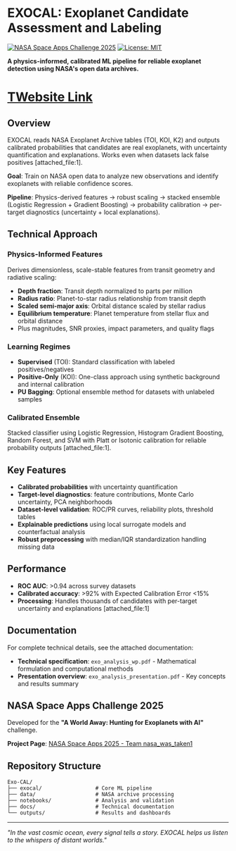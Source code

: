 # EXOCAL: Exoplanet Candidate Assessment and Labeling

[![NASA Space Apps Challenge 2025](https://img.shields.io/badge/NASA%20Space%20Apps-2025-blue)](https://www.spaceappschallenge.org/2025/find-a-team/nasa_was_taken1/?tab=project)
[![License: MIT](https://img.shields.io/badge/License-MIT-yellow.svg)](LICENSE)

**A physics-informed, calibrated ML pipeline for reliable exoplanet detection using NASA's open data archives.**

# [**TWebsite Link**](https://www.exocal.earth)

## Overview

EXOCAL reads NASA Exoplanet Archive tables (TOI, KOI, K2) and outputs calibrated probabilities that candidates are real exoplanets, with uncertainty quantification and explanations. Works even when datasets lack false positives [attached_file:1].

**Goal**: Train on NASA open data to analyze new observations and identify exoplanets with reliable confidence scores.

**Pipeline**: Physics-derived features → robust scaling → stacked ensemble (Logistic Regression + Gradient Boosting) → probability calibration → per-target diagnostics (uncertainty + local explanations).







## Technical Approach

### Physics-Informed Features
Derives dimensionless, scale-stable features from transit geometry and radiative scaling:
- **Depth fraction**: Transit depth normalized to parts per million
- **Radius ratio**: Planet-to-star radius relationship from transit depth
- **Scaled semi-major axis**: Orbital distance scaled by stellar radius
- **Equilibrium temperature**: Planet temperature from stellar flux and orbital distance
- Plus magnitudes, SNR proxies, impact parameters, and quality flags

### Learning Regimes
- **Supervised** (TOI): Standard classification with labeled positives/negatives
- **Positive-Only** (KOI): One-class approach using synthetic background and internal calibration
- **PU Bagging**: Optional ensemble method for datasets with unlabeled samples


### Calibrated Ensemble
Stacked classifier using Logistic Regression, Histogram Gradient Boosting, Random Forest, and SVM with Platt or Isotonic calibration for reliable probability outputs [attached_file:1].

## Key Features

- **Calibrated probabilities** with uncertainty quantification
- **Target-level diagnostics**: feature contributions, Monte Carlo uncertainty, PCA neighborhoods
- **Dataset-level validation**: ROC/PR curves, reliability plots, threshold tables
- **Explainable predictions** using local surrogate models and counterfactual analysis
- **Robust preprocessing** with median/IQR standardization handling missing data

## Performance

- **ROC AUC**: >0.94 across survey datasets
- **Calibrated accuracy**: >92% with Expected Calibration Error <15%
- **Processing**: Handles thousands of candidates with per-target uncertainty and explanations [attached_file:1]

## Documentation

For complete technical details, see the attached documentation:
- **Technical specification**: `exo_analysis_wp.pdf` - Mathematical formulation and computational methods
- **Presentation overview**: `exo_analysis_presentation.pdf` - Key concepts and results summary

## NASA Space Apps Challenge 2025

Developed for the **"A World Away: Hunting for Exoplanets with AI"** challenge. 

**Project Page**: [NASA Space Apps 2025 - Team nasa_was_taken1](https://www.spaceappschallenge.org/2025/find-a-team/nasa_was_taken1/?tab=project)

## Repository Structure

    Exo-CAL/
    ├── exocal/                 # Core ML pipeline
    ├── data/                   # NASA archive processing
    ├── notebooks/              # Analysis and validation
    ├── docs/                   # Technical documentation
    └── outputs/                # Results and dashboards


---

*"In the vast cosmic ocean, every signal tells a story. EXOCAL helps us listen to the whispers of distant worlds."*
